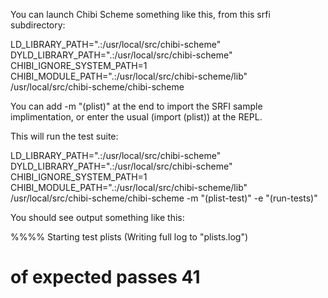 You can launch Chibi Scheme something like this, from this srfi subdirectory:

LD_LIBRARY_PATH=".:/usr/local/src/chibi-scheme" DYLD_LIBRARY_PATH=".:/usr/local/src/chibi-scheme" CHIBI_IGNORE_SYSTEM_PATH=1 CHIBI_MODULE_PATH=".:/usr/local/src/chibi-scheme/lib" /usr/local/src/chibi-scheme/chibi-scheme 

You can add -m "(plist)" at the end to import the SRFI sample implimentation, or enter the usual (import (plist)) at the REPL.

This will run the test suite:

LD_LIBRARY_PATH=".:/usr/local/src/chibi-scheme" DYLD_LIBRARY_PATH=".:/usr/local/src/chibi-scheme" CHIBI_IGNORE_SYSTEM_PATH=1 CHIBI_MODULE_PATH=".:/usr/local/src/chibi-scheme/lib" /usr/local/src/chibi-scheme/chibi-scheme -m "(plist-test)" -e "(run-tests)"

You should see output something like this:

%%%% Starting test plists  (Writing full log to "plists.log")
# of expected passes      41
